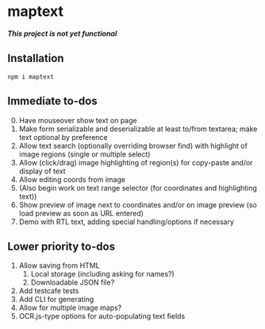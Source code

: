 # maptext

***This project is not yet functional***

## Installation

```
npm i maptext
```

## Immediate to-dos

0.  Have mouseover show text on page
0.  Make form serializable and deserializable at least to/from textarea;
    make text optional by preference
1.  Allow text search (optionally overriding browser find) with
    highlight of image regions (single or multiple select)
2.  Allow (click/drag) image highlighting of region(s)
    for copy-paste and/or display of text
3.  Allow editing coords from image
4.  (Also begin work on text range selector (for coordinates and highlighting text))
5.  Show preview of image next to coordinates and/or on image
    preview (so load preview as soon as URL entered)
6.  Demo with RTL text, adding special handling/options if necessary

## Lower priority to-dos

1.  Allow saving from HTML
    1.  Local storage (including asking for names?)
    2.  Downloadable JSON file?
2.  Add testcafe tests
3.  Add CLI for generating
4.  Allow for multiple image maps?
5.  OCR.js-type options for auto-populating text fields
